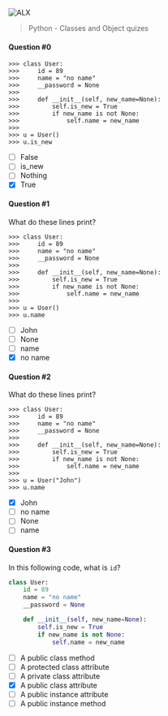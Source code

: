 ![ALX](https://assets.imaginablefutures.com/media/images/ALX_Logo.max-200x150.png)

> Python - Classes and Object quizes

#### Question #0

```
>>> class User:
>>>     id = 89
>>>     name = "no name"
>>>     __password = None
>>>
>>>     def __init__(self, new_name=None):
>>>         self.is_new = True
>>>         if new_name is not None:
>>>             self.name = new_name
>>>
>>> u = User()
>>> u.is_new

```

- [ ] False
- [ ] is_new
- [ ] Nothing
- [x] True

#### Question #1

What do these lines print?

```
>>> class User:
>>>     id = 89
>>>     name = "no name"
>>>     __password = None
>>>
>>>     def __init__(self, new_name=None):
>>>         self.is_new = True
>>>         if new_name is not None:
>>>             self.name = new_name
>>>
>>> u = User()
>>> u.name
```

- [ ] John
- [ ] None
- [ ] name
- [x] no name

#### Question #2

What do these lines print?

```
>>> class User:
>>>     id = 89
>>>     name = "no name"
>>>     __password = None
>>>
>>>     def __init__(self, new_name=None):
>>>         self.is_new = True
>>>         if new_name is not None:
>>>             self.name = new_name
>>>
>>> u = User("John")
>>> u.name
```

- [x] John
- [ ] no name
- [ ] None
- [ ] name

#### Question #3

In this following code, what is `id`?

```python
class User:
    id = 89
    name = "no name"
    __password = None

    def __init__(self, new_name=None):
        self.is_new = True
        if new_name is not None:
            self.name = new_name
```

- [ ] A public class method
- [ ] A protected class attribute
- [ ] A private class attribute
- [x] A public class attribute
- [ ] A public instance attribute
- [ ] A public instance method
